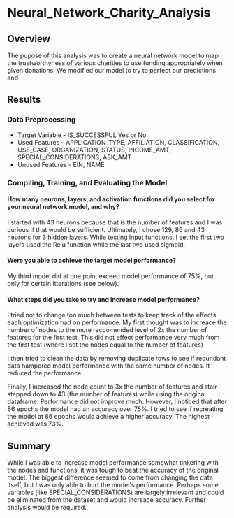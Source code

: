 # Neural_Network_Charity_Analysis

## Overview

The pupose of this analysis was to create a neural network model to map the trustworthyness of various charities to use funding appropriately when given donations. We modified our model to try to perfect our predictions and

## Results

### Data Preprocessing

- Target Variable - IS_SUCCESSFUL Yes or No
- Used Features - APPLICATION_TYPE, AFFILIATION, CLASSIFICATION, USE_CASE, ORGANIZATION, STATUS, INCOME_AMT, SPECIAL_CONSIDERATIONS, ASK_AMT
- Unused Features - EIN, NAME

### Compiling, Training, and Evaluating the Model

#### How many neurons, layers, and activation functions did you select for your neural network model, and why?

I started with 43 neurons because that is the number of features and I was curious if that would be sufficient. Ultimately, I chose 129, 86 and 43 neurons for 3 hidden layers. While testing input functions, I set the first two layers used the Relu function while the last two used sigmoid.

#### Were you able to achieve the target model performance?

My third model did at one point exceed model performance of 75%, but only for certain itterations (see below).

#### What steps did you take to try and increase model performance?

I tried not to change too much between tests to keep track of the effects each optimization had on performance. My first thought was to increace the number of nodes to the more reccomended level of 2x the number of features for the first test. This did not effect performance very much from the first test (where I set the nodes equal to the number of features)

I then tried to clean the data by removing duplicate rows to see if redundant data hampered model performance with the same number of nodes. It reduced the performance.

Finally, I increased the node count to 3x the number of features and stair-stepped down to 43 (the number of features) while using the original dataframe. Performance did not improve much. However, I noticed that after 86 epochs the model had an accuracy over 75%. I tried to see if recreating the model at 86 epochs would achieve a higher accuracy. The highest I achieved was 73%.

## Summary

While I was able to increase model performance somewhat tinkering with the nodes and functions, it was tough to beat the accuracy of the original model. The biggest difference seemed to come from changing the data itself, but I was only able to hurt the model's performance. Perhaps some variables (like SPECIAL_CONSIDERATIONS) are largely irrelevant and could be eliminated from the dataset and would increace accuracy. Further analysis would be required.

